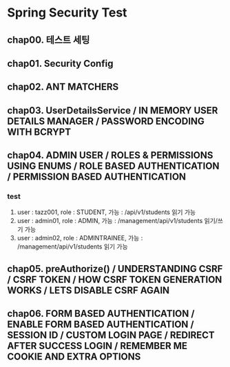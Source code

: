 # Spring Security Test

## chap00. 테스트 세팅

## chap01. Security Config

## chap02. ANT MATCHERS

## chap03. UserDetailsService / IN MEMORY USER DETAILS MANAGER / PASSWORD ENCODING WITH BCRYPT

## chap04. ADMIN USER / ROLES & PERMISSIONS USING ENUMS / ROLE BASED AUTHENTICATION / PERMISSION BASED AUTHENTICATION

### test

1. user : tazz001, role : STUDENT, 가능 : /api/v1/students 읽기 가능
1. user : admin01, role : ADMIN, 가능 : /management/api/v1/students 읽기/쓰기 가능
1. user : admin02, role : ADMINTRAINEE, 가능 : /management/api/v1/students 읽기 가능

## chap05. preAuthorize() / UNDERSTANDING CSRF / CSRF TOKEN / HOW CSRF TOKEN GENERATION WORKS / LETS DISABLE CSRF AGAIN

## chap06. FORM BASED AUTHENTICATION / ENABLE FORM BASED AUTHENTICATION / SESSION ID / CUSTOM LOGIN PAGE / REDIRECT AFTER SUCCESS LOGIN / REMEMBER ME COOKIE AND EXTRA OPTIONS